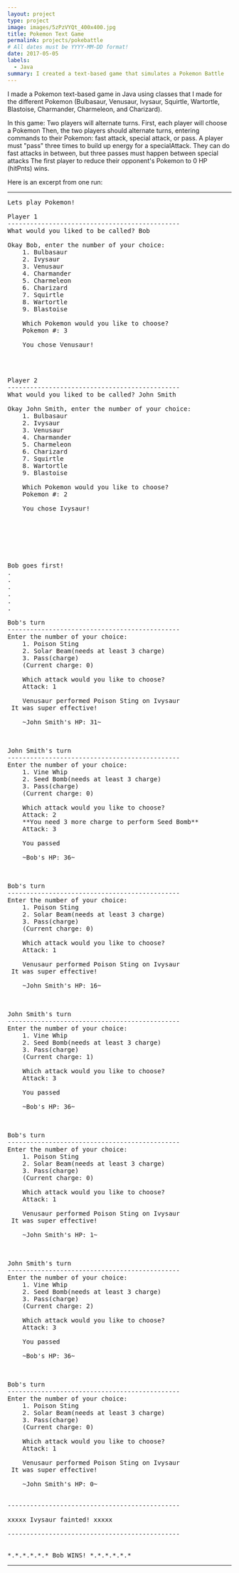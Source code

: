 ```yaml
---
layout: project
type: project
image: images/5zPzVYQt_400x400.jpg
title: Pokemon Text Game
permalink: projects/pokebattle
# All dates must be YYYY-MM-DD format!
date: 2017-05-05
labels:
  - Java
summary: I created a text-based game that simulates a Pokemon Battle
---
```


I made a Pokemon text-based game in Java using classes that I made for the different Pokemon (Bulbasaur, Venusaur, Ivysaur, Squirtle, Wartortle, Blastoise, Charmander, Charmeleon, and Charizard).

In this game:
Two players will alternate turns.
First, each player will choose a Pokemon
Then, the two players should alternate turns, entering commands to their Pokemon: fast attack, special attack,  or pass.
A player must "pass" three times to build up energy for a specialAttack.
They can do fast attacks in between, but three passes must happen between special attacks
The first player to reduce their opponent's Pokemon to 0 HP (hitPnts) wins.

Here is an excerpt from one run:

<hr>

<pre>
Lets play Pokemon!

Player 1
----------------------------------------------
What would you liked to be called? Bob

Okay Bob, enter the number of your choice:
	1. Bulbasaur
	2. Ivysaur
	3. Venusaur
	4. Charmander
	5. Charmeleon
	6. Charizard
	7. Squirtle
	8. Wartortle
	9. Blastoise

	Which Pokemon would you like to choose?
	Pokemon #: 3

	You chose Venusaur!




Player 2
----------------------------------------------
What would you liked to be called? John Smith

Okay John Smith, enter the number of your choice:
	1. Bulbasaur
	2. Ivysaur
	3. Venusaur
	4. Charmander
	5. Charmeleon
	6. Charizard
	7. Squirtle
	8. Wartortle
	9. Blastoise

	Which Pokemon would you like to choose?
	Pokemon #: 2

	You chose Ivysaur!







Bob goes first!
.
.
.
.
.
.

Bob's turn
----------------------------------------------
Enter the number of your choice:
	1. Poison Sting
	2. Solar Beam(needs at least 3 charge)
	3. Pass(charge)
	(Current charge: 0)

	Which attack would you like to choose?
	Attack: 1

	Venusaur performed Poison Sting on Ivysaur
 It was super effective!

	~John Smith's HP: 31~



John Smith's turn
----------------------------------------------
Enter the number of your choice:
	1. Vine Whip
	2. Seed Bomb(needs at least 3 charge)
	3. Pass(charge)
	(Current charge: 0)

	Which attack would you like to choose?
	Attack: 2
	**You need 3 more charge to perform Seed Bomb**
	Attack: 3

	You passed

	~Bob's HP: 36~



Bob's turn
----------------------------------------------
Enter the number of your choice:
	1. Poison Sting
	2. Solar Beam(needs at least 3 charge)
	3. Pass(charge)
	(Current charge: 0)

	Which attack would you like to choose?
	Attack: 1

	Venusaur performed Poison Sting on Ivysaur
 It was super effective!

	~John Smith's HP: 16~



John Smith's turn
----------------------------------------------
Enter the number of your choice:
	1. Vine Whip
	2. Seed Bomb(needs at least 3 charge)
	3. Pass(charge)
	(Current charge: 1)

	Which attack would you like to choose?
	Attack: 3

	You passed

	~Bob's HP: 36~



Bob's turn
----------------------------------------------
Enter the number of your choice:
	1. Poison Sting
	2. Solar Beam(needs at least 3 charge)
	3. Pass(charge)
	(Current charge: 0)

	Which attack would you like to choose?
	Attack: 1

	Venusaur performed Poison Sting on Ivysaur
 It was super effective!

	~John Smith's HP: 1~



John Smith's turn
----------------------------------------------
Enter the number of your choice:
	1. Vine Whip
	2. Seed Bomb(needs at least 3 charge)
	3. Pass(charge)
	(Current charge: 2)

	Which attack would you like to choose?
	Attack: 3

	You passed

	~Bob's HP: 36~



Bob's turn
----------------------------------------------
Enter the number of your choice:
	1. Poison Sting
	2. Solar Beam(needs at least 3 charge)
	3. Pass(charge)
	(Current charge: 0)

	Which attack would you like to choose?
	Attack: 1

	Venusaur performed Poison Sting on Ivysaur
 It was super effective!

	~John Smith's HP: 0~


----------------------------------------------

xxxxx Ivysaur fainted! xxxxx

----------------------------------------------


*.*.*.*.*.* Bob WINS! *.*.*.*.*.*
</pre>

<hr>



